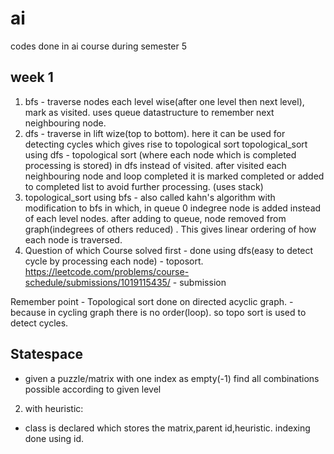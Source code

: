 # ai
codes done in ai course during semester 5


## week 1 
1. bfs - traverse nodes each level wise(after one level then next level), mark as visited. uses queue datastructure to remember next neighbouring node.
2. dfs - traverse in lift wize(top to bottom). here it can be used for detecting cycles which gives rise to topological sort
topological_sort using dfs - topological sort (where each node which is completed processing is stored) in dfs instead of visited. 
after visited each neighbouring node and loop completed it is marked completed or added to completed list to avoid further processing. (uses stack)
3. topological_sort using bfs - also called kahn's algorithm with modification to bfs in which, in queue 0 indegree node is added instead of each level nodes. after adding to queue, node removed from graph(indegrees of others reduced) . 
This gives linear ordering of how each node is traversed.
4. Question of which Course solved first - done using dfs(easy to detect cycle by processing each node) - toposort.
   https://leetcode.com/problems/course-schedule/submissions/1019115435/ - submission 

Remember point - Topological sort done on directed acyclic graph. - because in cycling graph there is no order(loop). so topo sort is used to detect cycles.


## Statespace
* given a puzzle/matrix with one index as empty(-1) find all combinations possible according to given level
2. with heuristic:
* class is declared which stores the matrix,parent id,heuristic. indexing done using id.
